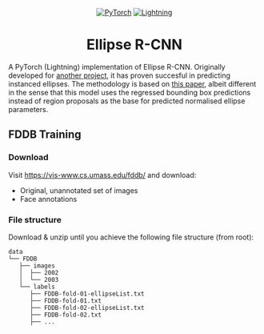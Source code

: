 <div align="center">

<a href="https://pytorch.org/get-started/locally/"><img alt="PyTorch" src="https://img.shields.io/badge/PyTorch-ee4c2c?logo=pytorch&logoColor=white"></a>
<a href="https://pytorchlightning.ai/"><img alt="Lightning" src="https://img.shields.io/badge/-Lightning-792ee5"></a>

# Ellipse R-CNN

</div>

A PyTorch (Lightning) implementation of Ellipse R-CNN. Originally developed for [another project](https://github.com/wdoppenberg/crater-detection), it has proven succesful in predicting instanced ellipses.
The methodology is based on [this paper](https://arxiv.org/abs/2001.11584), albeit different in the sense that this model uses the regressed bounding box predictions instead of region proposals as the base for predicted normalised ellipse parameters.


## FDDB Training

### Download
Visit https://vis-www.cs.umass.edu/fddb/ and download:
* Original, unannotated set of images
* Face annotations


### File structure

Download & unzip until you achieve the following file structure (from root):


```
data
└── FDDB
   ├── images
   │  ├── 2002
   │  └── 2003
   └── labels
      ├── FDDB-fold-01-ellipseList.txt
      ├── FDDB-fold-01.txt
      ├── FDDB-fold-02-ellipseList.txt
      ├── FDDB-fold-02.txt
      ├── ...
```

